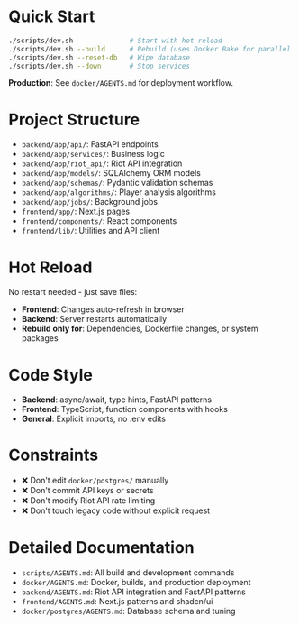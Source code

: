 # Quick Start

```bash
./scripts/dev.sh              # Start with hot reload
./scripts/dev.sh --build      # Rebuild (uses Docker Bake for parallel builds)
./scripts/dev.sh --reset-db   # Wipe database
./scripts/dev.sh --down       # Stop services
```

**Production**: See `docker/AGENTS.md` for deployment workflow.

# Project Structure

- `backend/app/api/`: FastAPI endpoints
- `backend/app/services/`: Business logic
- `backend/app/riot_api/`: Riot API integration
- `backend/app/models/`: SQLAlchemy ORM models
- `backend/app/schemas/`: Pydantic validation schemas
- `backend/app/algorithms/`: Player analysis algorithms
- `backend/app/jobs/`: Background jobs
- `frontend/app/`: Next.js pages
- `frontend/components/`: React components
- `frontend/lib/`: Utilities and API client

# Hot Reload

No restart needed - just save files:

- **Frontend**: Changes auto-refresh in browser
- **Backend**: Server restarts automatically
- **Rebuild only for**: Dependencies, Dockerfile changes, or system packages

# Code Style

- **Backend**: async/await, type hints, FastAPI patterns
- **Frontend**: TypeScript, function components with hooks
- **General**: Explicit imports, no .env edits

# Constraints

- ❌ Don't edit `docker/postgres/` manually
- ❌ Don't commit API keys or secrets
- ❌ Don't modify Riot API rate limiting
- ❌ Don't touch legacy code without explicit request

# Detailed Documentation

- `scripts/AGENTS.md`: All build and development commands
- `docker/AGENTS.md`: Docker, builds, and production deployment
- `backend/AGENTS.md`: Riot API integration and FastAPI patterns
- `frontend/AGENTS.md`: Next.js patterns and shadcn/ui
- `docker/postgres/AGENTS.md`: Database schema and tuning
